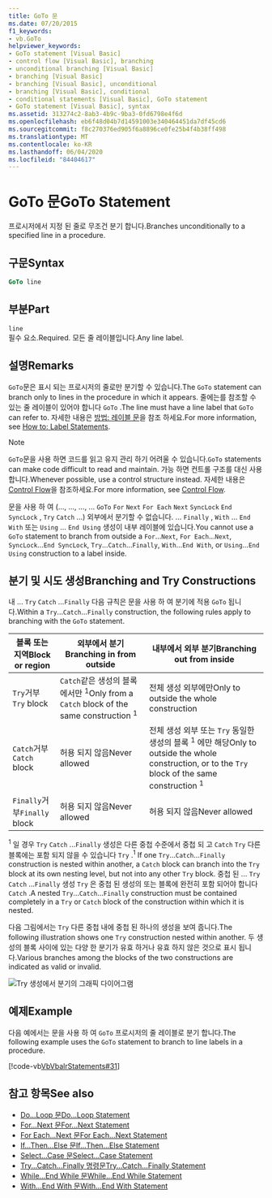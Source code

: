 ```yaml
---
title: GoTo 문
ms.date: 07/20/2015
f1_keywords:
- vb.GoTo
helpviewer_keywords:
- GoTo statement [Visual Basic]
- control flow [Visual Basic], branching
- unconditional branching [Visual Basic]
- branching [Visual Basic]
- branching [Visual Basic], unconditional
- branching [Visual Basic], conditional
- conditional statements [Visual Basic], GoTo statement
- GoTo statement [Visual Basic], syntax
ms.assetid: 313274c2-8ab3-4b9c-9ba3-0fd6798e4f6d
ms.openlocfilehash: eb6f48d04b7d14591003e340464451da7df45cd6
ms.sourcegitcommit: f8c270376ed905f6a8896ce0fe25b4f4b38ff498
ms.translationtype: MT
ms.contentlocale: ko-KR
ms.lasthandoff: 06/04/2020
ms.locfileid: "84404617"
---
```

# <a name="goto-statement"></a><span data-ttu-id="04967-102">GoTo 문</span><span class="sxs-lookup"><span data-stu-id="04967-102">GoTo Statement</span></span>
<span data-ttu-id="04967-103">프로시저에서 지정 된 줄로 무조건 분기 합니다.</span><span class="sxs-lookup"><span data-stu-id="04967-103">Branches unconditionally to a specified line in a procedure.</span></span>  
  
## <a name="syntax"></a><span data-ttu-id="04967-104">구문</span><span class="sxs-lookup"><span data-stu-id="04967-104">Syntax</span></span>  
  
```vb  
GoTo line  
```  
  
## <a name="part"></a><span data-ttu-id="04967-105">부분</span><span class="sxs-lookup"><span data-stu-id="04967-105">Part</span></span>  
 `line`  
 <span data-ttu-id="04967-106">필수 요소.</span><span class="sxs-lookup"><span data-stu-id="04967-106">Required.</span></span> <span data-ttu-id="04967-107">모든 줄 레이블입니다.</span><span class="sxs-lookup"><span data-stu-id="04967-107">Any line label.</span></span>  
  
## <a name="remarks"></a><span data-ttu-id="04967-108">설명</span><span class="sxs-lookup"><span data-stu-id="04967-108">Remarks</span></span>  
 <span data-ttu-id="04967-109">`GoTo`문은 표시 되는 프로시저의 줄로만 분기할 수 있습니다.</span><span class="sxs-lookup"><span data-stu-id="04967-109">The `GoTo` statement can branch only to lines in the procedure in which it appears.</span></span> <span data-ttu-id="04967-110">줄에는를 참조할 수 있는 줄 레이블이 있어야 합니다 `GoTo` .</span><span class="sxs-lookup"><span data-stu-id="04967-110">The line must have a line label that `GoTo` can refer to.</span></span> <span data-ttu-id="04967-111">자세한 내용은 [방법: 레이블 문](../../programming-guide/program-structure/how-to-label-statements.md)을 참조 하세요.</span><span class="sxs-lookup"><span data-stu-id="04967-111">For more information, see [How to: Label Statements](../../programming-guide/program-structure/how-to-label-statements.md).</span></span>  
  
> [!NOTE]
> <span data-ttu-id="04967-112">`GoTo`문을 사용 하면 코드를 읽고 유지 관리 하기 어려울 수 있습니다.</span><span class="sxs-lookup"><span data-stu-id="04967-112">`GoTo` statements can make code difficult to read and maintain.</span></span> <span data-ttu-id="04967-113">가능 하면 컨트롤 구조를 대신 사용 합니다.</span><span class="sxs-lookup"><span data-stu-id="04967-113">Whenever possible, use a control structure instead.</span></span> <span data-ttu-id="04967-114">자세한 내용은 [Control Flow](../../programming-guide/language-features/control-flow/index.md)을 참조하세요.</span><span class="sxs-lookup"><span data-stu-id="04967-114">For more information, see [Control Flow](../../programming-guide/language-features/control-flow/index.md).</span></span>  
  
 <span data-ttu-id="04967-115">문을 사용 하 여 (..., ..., ..., ... `GoTo` `For` `Next` `For Each` `Next` `SyncLock` `End SyncLock` , `Try` `Catch` ...) 외부에서 분기할 수 없습니다. ... `Finally` , `With` ... `End With` 또는 `Using` ... `End Using` 생성이 내부 레이블에 있습니다.</span><span class="sxs-lookup"><span data-stu-id="04967-115">You cannot use a `GoTo` statement to branch from outside a `For`...`Next`, `For Each`...`Next`, `SyncLock`...`End SyncLock`, `Try`...`Catch`...`Finally`, `With`...`End With`, or `Using`...`End Using` construction to a label inside.</span></span>  
  
## <a name="branching-and-try-constructions"></a><span data-ttu-id="04967-116">분기 및 시도 생성</span><span class="sxs-lookup"><span data-stu-id="04967-116">Branching and Try Constructions</span></span>  
 <span data-ttu-id="04967-117">내 ... `Try` `Catch` ...`Finally` 다음 규칙은 문을 사용 하 여 분기에 적용 `GoTo` 됩니다.</span><span class="sxs-lookup"><span data-stu-id="04967-117">Within a `Try`...`Catch`...`Finally` construction, the following rules apply to branching with the `GoTo` statement.</span></span>  
  
|<span data-ttu-id="04967-118">블록 또는 지역</span><span class="sxs-lookup"><span data-stu-id="04967-118">Block or region</span></span>|<span data-ttu-id="04967-119">외부에서 분기</span><span class="sxs-lookup"><span data-stu-id="04967-119">Branching in from outside</span></span>|<span data-ttu-id="04967-120">내부에서 외부 분기</span><span class="sxs-lookup"><span data-stu-id="04967-120">Branching out from inside</span></span>|  
|---------------------|-------------------------------|-------------------------------|  
|<span data-ttu-id="04967-121">`Try`거부</span><span class="sxs-lookup"><span data-stu-id="04967-121">`Try` block</span></span>|<span data-ttu-id="04967-122">`Catch`같은 생성의 블록 에서만 <sup>1</sup></span><span class="sxs-lookup"><span data-stu-id="04967-122">Only from a `Catch` block of the same construction <sup>1</sup></span></span>|<span data-ttu-id="04967-123">전체 생성 외부에만</span><span class="sxs-lookup"><span data-stu-id="04967-123">Only to outside the whole construction</span></span>|  
|<span data-ttu-id="04967-124">`Catch`거부</span><span class="sxs-lookup"><span data-stu-id="04967-124">`Catch` block</span></span>|<span data-ttu-id="04967-125">허용 되지 않음</span><span class="sxs-lookup"><span data-stu-id="04967-125">Never allowed</span></span>|<span data-ttu-id="04967-126">전체 생성 외부 또는 `Try` 동일한 생성의 블록 <sup>1</sup> 에만 해당</span><span class="sxs-lookup"><span data-stu-id="04967-126">Only to outside the whole construction, or to the `Try` block of the same construction <sup>1</sup></span></span>|  
|<span data-ttu-id="04967-127">`Finally`거부</span><span class="sxs-lookup"><span data-stu-id="04967-127">`Finally` block</span></span>|<span data-ttu-id="04967-128">허용 되지 않음</span><span class="sxs-lookup"><span data-stu-id="04967-128">Never allowed</span></span>|<span data-ttu-id="04967-129">허용 되지 않음</span><span class="sxs-lookup"><span data-stu-id="04967-129">Never allowed</span></span>|  
  
 <span data-ttu-id="04967-130"><sup>1</sup> 일 경우 `Try` `Catch` ...`Finally` 생성은 다른 중첩 수준에서 중첩 되 고 `Catch` `Try` 다른 블록에는 포함 되지 않을 수 있습니다 `Try` .</span><span class="sxs-lookup"><span data-stu-id="04967-130"><sup>1</sup> If one `Try`...`Catch`...`Finally` construction is nested within another, a `Catch` block can branch into the `Try` block at its own nesting level, but not into any other `Try` block.</span></span> <span data-ttu-id="04967-131">중첩 된 ... `Try` `Catch` ...`Finally` 생성 `Try` 은 중첩 된 생성의 또는 블록에 완전히 포함 되어야 합니다 `Catch` .</span><span class="sxs-lookup"><span data-stu-id="04967-131">A nested `Try`...`Catch`...`Finally` construction must be contained completely in a `Try` or `Catch` block of the construction within which it is nested.</span></span>  
  
 <span data-ttu-id="04967-132">다음 그림에서는 `Try` 다른 중첩 내에 중첩 된 하나의 생성을 보여 줍니다.</span><span class="sxs-lookup"><span data-stu-id="04967-132">The following illustration shows one `Try` construction nested within another.</span></span> <span data-ttu-id="04967-133">두 생성의 블록 사이에 있는 다양 한 분기가 유효 하거나 유효 하지 않은 것으로 표시 됩니다.</span><span class="sxs-lookup"><span data-stu-id="04967-133">Various branches among the blocks of the two constructions are indicated as valid or invalid.</span></span>  
  
 ![Try 생성에서 분기의 그래픽 다이어그램](./media/goto-statement/try-construction-branching.gif)  
  
## <a name="example"></a><span data-ttu-id="04967-135">예제</span><span class="sxs-lookup"><span data-stu-id="04967-135">Example</span></span>  
 <span data-ttu-id="04967-136">다음 예에서는 문을 사용 하 여 `GoTo` 프로시저의 줄 레이블로 분기 합니다.</span><span class="sxs-lookup"><span data-stu-id="04967-136">The following example uses the `GoTo` statement to branch to line labels in a procedure.</span></span>  
  
 [!code-vb[VbVbalrStatements#31](~/samples/snippets/visualbasic/VS_Snippets_VBCSharp/VbVbalrStatements/VB/Class1.vb#31)]  
  
## <a name="see-also"></a><span data-ttu-id="04967-137">참고 항목</span><span class="sxs-lookup"><span data-stu-id="04967-137">See also</span></span>

- [<span data-ttu-id="04967-138">Do...Loop 문</span><span class="sxs-lookup"><span data-stu-id="04967-138">Do...Loop Statement</span></span>](do-loop-statement.md)
- [<span data-ttu-id="04967-139">For...Next 문</span><span class="sxs-lookup"><span data-stu-id="04967-139">For...Next Statement</span></span>](for-next-statement.md)
- [<span data-ttu-id="04967-140">For Each...Next 문</span><span class="sxs-lookup"><span data-stu-id="04967-140">For Each...Next Statement</span></span>](for-each-next-statement.md)
- [<span data-ttu-id="04967-141">If...Then...Else 문</span><span class="sxs-lookup"><span data-stu-id="04967-141">If...Then...Else Statement</span></span>](if-then-else-statement.md)
- [<span data-ttu-id="04967-142">Select...Case 문</span><span class="sxs-lookup"><span data-stu-id="04967-142">Select...Case Statement</span></span>](select-case-statement.md)
- [<span data-ttu-id="04967-143">Try...Catch...Finally 명령문</span><span class="sxs-lookup"><span data-stu-id="04967-143">Try...Catch...Finally Statement</span></span>](try-catch-finally-statement.md)
- [<span data-ttu-id="04967-144">While...End While 문</span><span class="sxs-lookup"><span data-stu-id="04967-144">While...End While Statement</span></span>](while-end-while-statement.md)
- [<span data-ttu-id="04967-145">With...End With 문</span><span class="sxs-lookup"><span data-stu-id="04967-145">With...End With Statement</span></span>](with-end-with-statement.md)
